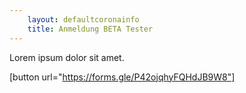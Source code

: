 ```yaml
---
    layout: defaultcoronainfo
    title: Anmeldung BETA Tester
---
```

 
Lorem ipsum dolor sit amet.

[button url="https://forms.gle/P42ojqhyFQHdJB9W8"]



